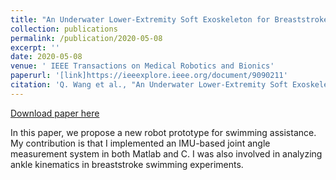 ```yaml
---
title: "An Underwater Lower-Extremity Soft Exoskeleton for Breaststroke Assistance"
collection: publications
permalink: /publication/2020-05-08
excerpt: ''
date: 2020-05-08
venue: ' IEEE Transactions on Medical Robotics and Bionics'
paperurl: '[link]https://ieeexplore.ieee.org/document/9090211'
citation: 'Q. Wang et al., "An Underwater Lower-Extremity Soft Exoskeleton for Breaststroke Assistance," in IEEE Transactions on Medical Robotics and Bionics, doi: 10.1109/TMRB.2020.2993360.'
---
```

<!-- Published in *IEEE Transactions on Medical Robotics and Bionics* (early access). -->

[Download paper here](https://ieeexplore.ieee.org/document/9090211)

In this paper, we propose a new robot prototype for swimming assistance. My contribution is that I implemented an IMU-based joint angle measurement system in both Matlab and C. I was also involved in analyzing ankle kinematics in breaststroke swimming experiments.

<!-- Recommended citation: Q. Wang et al., "An Underwater Lower-Extremity Soft Exoskeleton for Breaststroke Assistance," in *IEEE Transactions on Medical Robotics and Bionics*, doi: 10.1109/TMRB.2020.2993360. -->